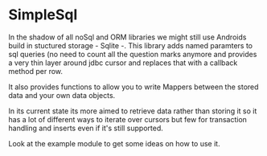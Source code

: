 # SimpleSql

In the shadow of all noSql and ORM libraries we might still use Androids build in stuctured storage - Sqlite -.
This library adds named paramters to sql queries (no need to count all the question marks anymore and provides a very thin layer around jdbc cursor and replaces that with a callback method per row.

It also provides functions to allow you to write Mappers between the stored data and your own data objects.

In its current state its more aimed to retrieve data rather than storing it so it has a lot of different ways to iterate over cursors but few for transaction handling and inserts even if it's still supported.

Look at the example module to get some ideas on how to use it.

